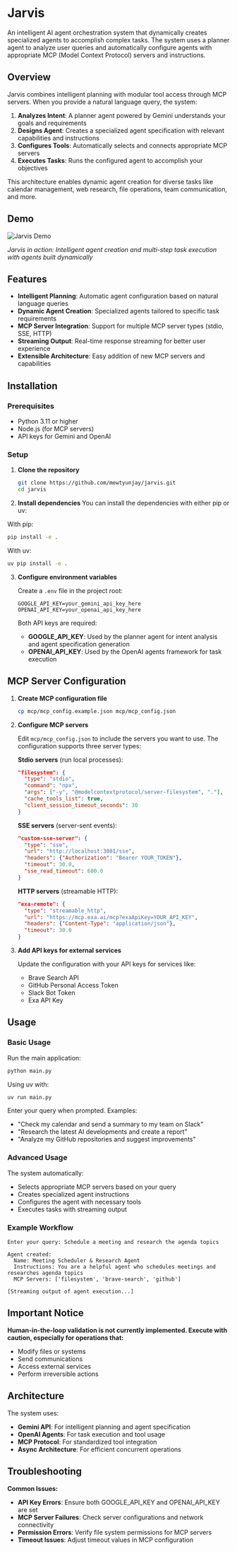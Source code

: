 # Jarvis

An intelligent AI agent orchestration system that dynamically creates specialized agents to accomplish complex tasks. The system uses a planner agent to analyze user queries and automatically configure agents with appropriate MCP (Model Context Protocol) servers and instructions.

## Overview

Jarvis combines intelligent planning with modular tool access through MCP servers. When you provide a natural language query, the system:

1. **Analyzes Intent**: A planner agent powered by Gemini understands your goals and requirements
2. **Designs Agent**: Creates a specialized agent specification with relevant capabilities and instructions
3. **Configures Tools**: Automatically selects and connects appropriate MCP servers
4. **Executes Tasks**: Runs the configured agent to accomplish your objectives

This architecture enables dynamic agent creation for diverse tasks like calendar management, web research, file operations, team communication, and more.

## Demo

![Jarvis Demo](docs/images/demo-screenshot.png)

*Jarvis in action: Intelligent agent creation and multi-step task execution with agents built dynamically*

## Features

- **Intelligent Planning**: Automatic agent configuration based on natural language queries
- **Dynamic Agent Creation**: Specialized agents tailored to specific task requirements
- **MCP Server Integration**: Support for multiple MCP server types (stdio, SSE, HTTP)
- **Streaming Output**: Real-time response streaming for better user experience
- **Extensible Architecture**: Easy addition of new MCP servers and capabilities

## Installation

### Prerequisites

- Python 3.11 or higher
- Node.js (for MCP servers)
- API keys for Gemini and OpenAI

### Setup

1. **Clone the repository**
   ```bash
   git clone https://github.com/mewtyunjay/jarvis.git
   cd jarvis
   ```

2. **Install dependencies**
You can install the dependencies with either pip or uv:

With pip:
   ```bash
   pip install -e .
   ```

With uv:
```bash
uv pip install -e .
```

3. **Configure environment variables**
   
   Create a `.env` file in the project root:
   ```env
   GOOGLE_API_KEY=your_gemini_api_key_here
   OPENAI_API_KEY=your_openai_api_key_here
   ```

   Both API keys are required:
   - **GOOGLE_API_KEY**: Used by the planner agent for intent analysis and agent specification generation
   - **OPENAI_API_KEY**: Used by the OpenAI agents framework for task execution

## MCP Server Configuration

1. **Create MCP configuration file**
   ```bash
   cp mcp/mcp_config.example.json mcp/mcp_config.json
   ```

2. **Configure MCP servers**
   
   Edit `mcp/mcp_config.json` to include the servers you want to use. The configuration supports three server types:

   **Stdio servers** (run local processes):
   ```json
   "filesystem": {
     "type": "stdio",
     "command": "npx",
     "args": ["-y", "@modelcontextprotocol/server-filesystem", "."],
     "cache_tools_list": true,
     "client_session_timeout_seconds": 30
   }
   ```

   **SSE servers** (server-sent events):
   ```json
   "custom-sse-server": {
     "type": "sse",
     "url": "http://localhost:3001/sse",
     "headers": {"Authorization": "Bearer YOUR_TOKEN"},
     "timeout": 30.0,
     "sse_read_timeout": 600.0
   }
   ```

   **HTTP servers** (streamable HTTP):
   ```json
   "exa-remote": {
     "type": "streamable_http",
     "url": "https://mcp.exa.ai/mcp?exaApiKey=YOUR_API_KEY",
     "headers": {"Content-Type": "application/json"},
     "timeout": 30.0
   }
   ```

3. **Add API keys for external services**
   
   Update the configuration with your API keys for services like:
   - Brave Search API
   - GitHub Personal Access Token
   - Slack Bot Token
   - Exa API Key

## Usage

### Basic Usage

Run the main application:
```bash
python main.py
```

Using uv with:
```bash
uv run main.py
```

Enter your query when prompted. Examples:
- "Check my calendar and send a summary to my team on Slack"
- "Research the latest AI developments and create a report"
- "Analyze my GitHub repositories and suggest improvements"

### Advanced Usage

The system automatically:
- Selects appropriate MCP servers based on your query
- Creates specialized agent instructions
- Configures the agent with necessary tools
- Executes tasks with streaming output

### Example Workflow

```
Enter your query: Schedule a meeting and research the agenda topics

Agent created:
  Name: Meeting Scheduler & Research Agent
  Instructions: You are a helpful agent who schedules meetings and researches agenda topics
  MCP Servers: ['filesystem', 'brave-search', 'github']

[Streaming output of agent execution...]
```

## Important Notice

**Human-in-the-loop validation is not currently implemented. Execute with caution, especially for operations that:**
- Modify files or systems
- Send communications
- Access external services
- Perform irreversible actions


## Architecture

The system uses:
- **Gemini API**: For intelligent planning and agent specification
- **OpenAI Agents**: For task execution and tool usage
- **MCP Protocol**: For standardized tool integration
- **Async Architecture**: For efficient concurrent operations

## Troubleshooting

**Common Issues:**
- **API Key Errors**: Ensure both GOOGLE_API_KEY and OPENAI_API_KEY are set
- **MCP Server Failures**: Check server configurations and network connectivity  
- **Permission Errors**: Verify file system permissions for MCP servers
- **Timeout Issues**: Adjust timeout values in MCP configuration